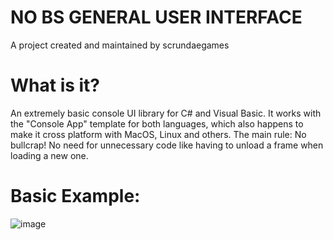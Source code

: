 # NO BS GENERAL USER INTERFACE
A project created and maintained by scrundaegames

# What is it?
An extremely basic console UI library for C# and Visual Basic. It works with the "Console App" template for both languages, which also happens to make it cross platform with MacOS, Linux and others.
The main rule: No bullcrap! No need for unnecessary code like having to unload a frame when loading a new one.

# Basic Example:
![image](https://github.com/scrundae/NBSGUI/assets/121592185/51aa779a-2861-4e42-bcd5-96aa51c2229a)
